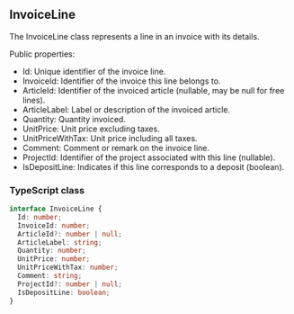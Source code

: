 ﻿## InvoiceLine

The InvoiceLine class represents a line in an invoice with its details.

Public properties:
- Id: Unique identifier of the invoice line.
- InvoiceId: Identifier of the invoice this line belongs to.
- ArticleId: Identifier of the invoiced article (nullable, may be null for free lines).
- ArticleLabel: Label or description of the invoiced article.
- Quantity: Quantity invoiced.
- UnitPrice: Unit price excluding taxes.
- UnitPriceWithTax: Unit price including all taxes.
- Comment: Comment or remark on the invoice line.
- ProjectId: Identifier of the project associated with this line (nullable).
- IsDepositLine: Indicates if this line corresponds to a deposit (boolean).

### TypeScript class
```typescript
interface InvoiceLine {
  Id: number;
  InvoiceId: number;
  ArticleId?: number | null;
  ArticleLabel: string;
  Quantity: number;
  UnitPrice: number;
  UnitPriceWithTax: number;
  Comment: string;
  ProjectId?: number | null;
  IsDepositLine: boolean;
}
```